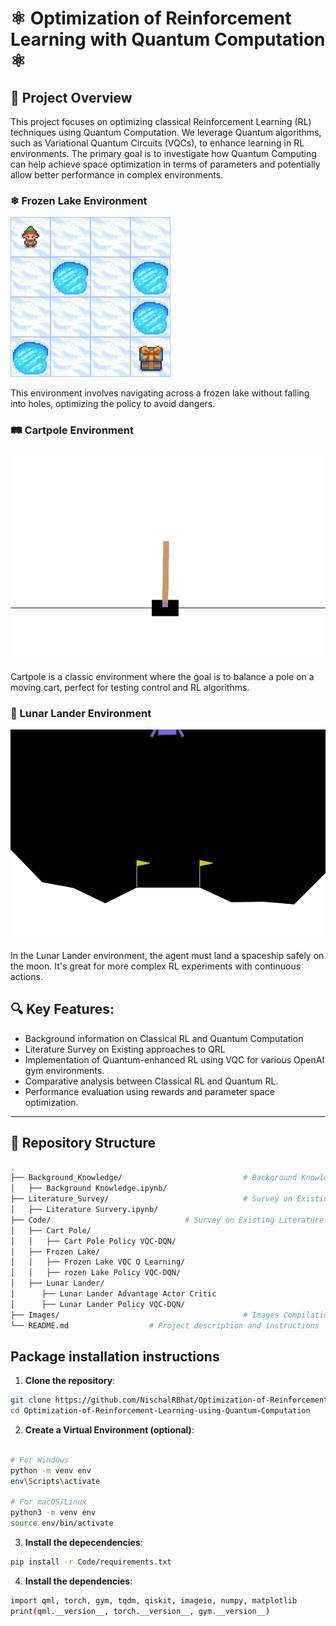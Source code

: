 # ⚛ Optimization of Reinforcement Learning with Quantum Computation ⚛

## 📖 Project Overview

This project focuses on optimizing classical Reinforcement Learning (RL) techniques using Quantum Computation. We leverage Quantum algorithms, such as Variational Quantum Circuits (VQCs), to enhance learning in RL environments. The primary goal is to investigate how Quantum Computing can help achieve space optimization in terms of parameters and potentially allow better performance in complex environments.

### ❄ Frozen Lake Environment
![Frozen Lake](./Images/frozen_lake.gif)

This environment involves navigating across a frozen lake without falling into holes, optimizing the policy to avoid dangers.

### 🛤 Cartpole Environment
![Cartpole](./Images/cart_pole.gif)

Cartpole is a classic environment where the goal is to balance a pole on a moving cart, perfect for testing control and RL algorithms.

### 🌙 Lunar Lander Environment
![Lunar Lander](./Images/lunar_lander.gif)

In the Lunar Lander environment, the agent must land a spaceship safely on the moon. It's great for more complex RL experiments with continuous actions.

## 🔍 Key Features:
- Background information on Classical RL and Quantum Computation
- Literature Survey on Existing approaches to QRL
- Implementation of Quantum-enhanced RL using VQC for various OpenAI gym environments.
- Comparative analysis between Classical RL and Quantum RL.
- Performance evaluation using rewards and parameter space optimization.

---

## 📁 Repository Structure

```bash
.
├── Background_Knowledge/                           # Background Knowledge on Topics
│   ├── Background Knowledge.ipynb/ 
├── Literature_Survey/                              # Survey on Existing Literature
│   ├── Literature Survery.ipynb/
├── Code/                              # Survey on Existing Literature
│   ├── Cart Pole/
│   │   ├── Cart Pole Policy VQC-DQN/
│   ├── Frozen Lake/
│   │   ├── Frozen Lake VQC Q Learning/
│   │   ├── rozen Lake Policy VQC-DQN/
│   ├── Lunar Lander/
│      ├── Lunar Lander Advantage Actor Critic
│      ├── Lunar Lander Policy VQC-DQN/
├── Images/                                         # Images Compilation          
└── README.md                  # Project description and instructions

```

## Package installation instructions

1. **Clone the repository**:

```bash
git clone https://github.com/NischalRBhat/Optimization-of-Reinforcement-Learning-using-Quantum-Computation.git
cd Optimization-of-Reinforcement-Learning-using-Quantum-Computation
```

2. **Create a Virtual Environment (optional)**:

```bash

# For Windows
python -m venv env
env\Scripts\activate

# For macOS/Linux
python3 -m venv env
source env/bin/activate
```

3. **Install the depecendencies**:

```bash
pip install -r Code/requirements.txt
```

4. **Install the dependencies**:

```bash
import qml, torch, gym, tqdm, qiskit, imageio, numpy, matplotlib
print(qml.__version__, torch.__version__, gym.__version__)

